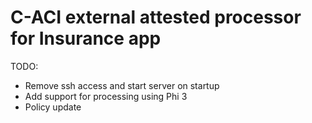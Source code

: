 # C-ACI external attested processor for Insurance app

TODO:
 - Remove ssh access and start server on startup
 - Add support for processing using Phi 3
 - Policy update